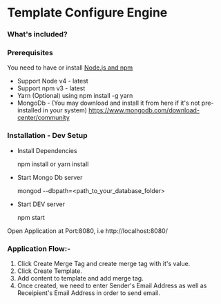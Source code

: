 # Template Configure Engine

### What's included?

### Prerequisites
You need to have or install [Node.js and npm](https://nodejs.org/en/)
- Support Node v4 - latest
- Support npm v3 - latest
- Yarn (Optional) using npm install -g yarn
- MongoDb - (You may download and install it from here if it's not pre-installed in your system) https://www.mongodb.com/download-center/community

### Installation - Dev Setup

* Install Dependencies
    
    npm install or yarn install
    
* Start Mongo Db server
    
    mongod --dbpath=<path_to_your_database_folder> 
    
* Start DEV server
    
    npm start 
    

Open Application at Port:8080, i.e http://localhost:8080/

### Application Flow:-

1. Click Create Merge Tag and create merge tag with it's value.
2. Click Create Template.
3. Add content to template and add merge tag.
4. Once created, we need to enter Sender's Email Address as well as Receipient's Email Address in order to send email.

